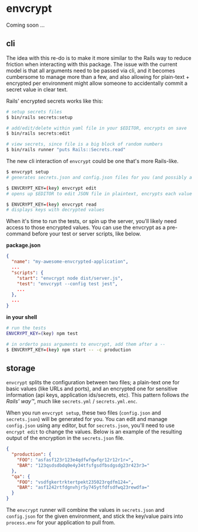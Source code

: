 # envcrypt
Coming soon ...

## cli

The idea with this re-do is to make it more similar to the Rails way to reduce friction when interacting with this package. The issue with the current model is that all arguments need to be passed via cli, and it becomes cumbersome to manage more than a few, and also allowing for plain-text + encrypted per environment might allow someone to accidentally commit a secret value in clear text.

Rails' encrypted secrets works like this:

```sh
# setup secrets files
$ bin/rails secrets:setup

# add/edit/delete within yaml file in your $EDITOR, encrypts on save
$ bin/rails secrets:edit

# view secrets, since file is a big block of random numbers
$ bin/rails runner "puts Rails::Secrets.read" 
```

The new cli interaction of `envcrypt` could be one that's more Rails-like.

```sh
$ envcrypt setup
# generates secrets.json and config.json files for you (and possibly a key?)

$ ENVCRYPT_KEY=(key) envcrypt edit
# opens up $EDITOR to edit JSON file in plaintext, encrypts each value on save

$ ENVCRYPT_KEY=(key) envcrypt read
# displays keys with decrypted values
```

When it's time to run the tests, or spin up the server, you'll likely need access to those encrypted values. You can use the envcrypt as a pre-command before your test or server scripts, like below.

**package.json**
```json
{
  "name": "my-awesome-envcrypted-application",
  ...
  "scripts": {
    "start": "envcrypt node dist/server.js",
    "test": "envcrypt --config test jest",
    ...
  },
  ...
}
```

**in your shell**
```sh
# run the tests
ENVCRYPT_KEY=(key) npm test

# in orderto pass arguments to envcrypt, add them after a --
$ ENVCRYPT_KEY=(key) npm start -- -c production
```

## storage

`envcrypt` splits the configuration between two files; a plain-text one for basic values (like URLs and ports), and an encrypted one for sensitive information (api keys, application ids/secrets, etc). This pattern follows _the Rails' way™_, much like `secrets.yml` / `secrets.yml.enc`. 

When you run `envcrypt setup`, these two files (`config.json` and `secrets.json`) will be generated for you. You can edit and manage `config.json` using any editor, but for `secrets.json`, you'll need to use `encrypt edit` to change the values. Below is an example of the resulting output of the encryption in the `secrets.json` file. 

```json
{
  "production": {
    "FOO": "asfasf123r123e4qdfwfqwfqr12r12r1r=",
    "BAR": "123qsdsdbdq0e4y34tfsfgsdfbsdgsdg23r423r3="
  },
  "qa": {
    "FOO": "vsdfgkertrktertpekt235023rqdfm124=",
    "BAR": "asf1242rtfdgnvhjr5y745ytfdfsdfwq23rewdfa="
  }
}
```

The `envcrypt` runner will combine the values in `secrets.json` and `config.json` for the given environment, and stick the key/value pairs into `process.env` for your application to pull from.